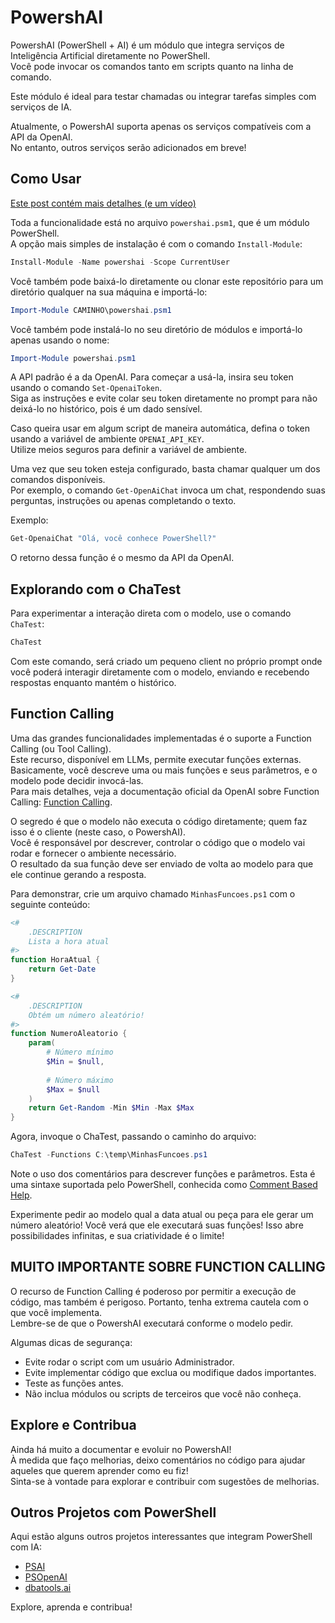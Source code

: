 # PowershAI

PowershAI (PowerShell + AI) é um módulo que integra serviços de Inteligência Artificial diretamente no PowerShell.  
Você pode invocar os comandos tanto em scripts quanto na linha de comando.

Este módulo é ideal para testar chamadas ou integrar tarefas simples com serviços de IA.  

Atualmente, o PowershAI suporta apenas os serviços compatíveis com a API da OpenAI.  
No entanto, outros serviços serão adicionados em breve!

## Como Usar

[Este post contém mais detalhes (e um vídeo)](https://iatalk.ing/powershai-powershell-inteligencia-artificial/)

Toda a funcionalidade está no arquivo `powershai.psm1`, que é um módulo PowerShell.  
A opção mais simples de instalação é com o comando `Install-Module`:

```powershell
Install-Module -Name powershai -Scope CurrentUser
```

Você também pode baixá-lo diretamente ou clonar este repositório para um diretório qualquer na sua máquina e importá-lo:

```powershell
Import-Module CAMINHO\powershai.psm1
```

Você também pode instalá-lo no seu diretório de módulos e importá-lo apenas usando o nome:

```powershell
Import-Module powershai.psm1
```

A API padrão é a da OpenAI. Para começar a usá-la, insira seu token usando o comando `Set-OpenaiToken`.  
Siga as instruções e evite colar seu token diretamente no prompt para não deixá-lo no histórico, pois é um dado sensível.  

Caso queira usar em algum script de maneira automática, defina o token usando a variável de ambiente `OPENAI_API_KEY`.  
Utilize meios seguros para definir a variável de ambiente.

Uma vez que seu token esteja configurado, basta chamar qualquer um dos comandos disponíveis.  
Por exemplo, o comando `Get-OpenAiChat` invoca um chat, respondendo suas perguntas, instruções ou apenas completando o texto.

Exemplo:

```powershell
Get-OpenaiChat "Olá, você conhece PowerShell?"
```

O retorno dessa função é o mesmo da API da OpenAI.

## Explorando com o ChaTest

Para experimentar a interação direta com o modelo, use o comando `ChaTest`:

```powershell
ChaTest
```

Com este comando, será criado um pequeno client no próprio prompt onde você poderá interagir diretamente com o modelo, enviando e recebendo respostas enquanto mantém o histórico.

## Function Calling

Uma das grandes funcionalidades implementadas é o suporte a Function Calling (ou Tool Calling).  
Este recurso, disponível em LLMs, permite executar funções externas. Basicamente, você descreve uma ou mais funções e seus parâmetros, e o modelo pode decidir invocá-las.  
Para mais detalhes, veja a documentação oficial da OpenAI sobre Function Calling: [Function Calling](https://platform.openai.com/docs/guides/function-calling).

O segredo é que o modelo não executa o código diretamente; quem faz isso é o cliente (neste caso, o PowershAI).  
Você é responsável por descrever, controlar o código que o modelo vai rodar e fornecer o ambiente necessário.  
O resultado da sua função deve ser enviado de volta ao modelo para que ele continue gerando a resposta.

Para demonstrar, crie um arquivo chamado `MinhasFuncoes.ps1` com o seguinte conteúdo:

```powershell
<#
    .DESCRIPTION
    Lista a hora atual
#>
function HoraAtual {
    return Get-Date
}

<#
    .DESCRIPTION
    Obtém um número aleatório!
#>
function NumeroAleatorio {
    param(
        # Número mínimo
        $Min = $null,
        
        # Número máximo
        $Max = $null
    )
    return Get-Random -Min $Min -Max $Max
}
```

Agora, invoque o ChaTest, passando o caminho do arquivo:

```powershell
ChaTest -Functions C:\temp\MinhasFuncoes.ps1
```

Note o uso dos comentários para descrever funções e parâmetros. Esta é uma sintaxe suportada pelo PowerShell, conhecida como [Comment Based Help](https://learn.microsoft.com/en-us/powershell/module/microsoft.powershell.core/about/about_comment_based_help?view=powershell-7.4).

Experimente pedir ao modelo qual a data atual ou peça para ele gerar um número aleatório! Você verá que ele executará suas funções! Isso abre possibilidades infinitas, e sua criatividade é o limite!

## MUITO IMPORTANTE SOBRE FUNCTION CALLING

O recurso de Function Calling é poderoso por permitir a execução de código, mas também é perigoso. Portanto, tenha extrema cautela com o que você implementa.  
Lembre-se de que o PowershAI executará conforme o modelo pedir. 

Algumas dicas de segurança:

- Evite rodar o script com um usuário Administrador.
- Evite implementar código que exclua ou modifique dados importantes.
- Teste as funções antes.
- Não inclua módulos ou scripts de terceiros que você não conheça.

## Explore e Contribua

Ainda há muito a documentar e evoluir no PowershAI!  
À medida que faço melhorias, deixo comentários no código para ajudar aqueles que querem aprender como eu fiz!  
Sinta-se à vontade para explorar e contribuir com sugestões de melhorias.

## Outros Projetos com PowerShell

Aqui estão alguns outros projetos interessantes que integram PowerShell com IA:

- [PSAI](https://github.com/dfinke/PSAI)
- [PSOpenAI](https://github.com/mkht/PSOpenAI)
- [dbatools.ai](https://github.com/potatoqualitee/dbatools.ai)

Explore, aprenda e contribua!